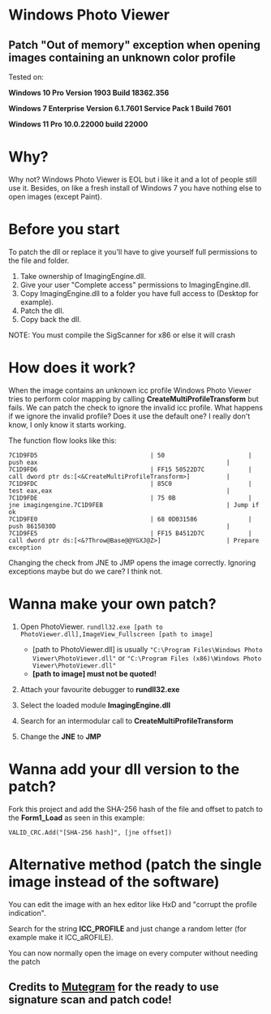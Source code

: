 # Windows Photo Viewer
## Patch "Out of memory" exception when opening images containing an unknown color profile

Tested on: 

**Windows 10 Pro Version 1903 Build 18362.356**

**Windows 7 Enterprise Version 6.1.7601 Service Pack 1 Build 7601**

**Windows 11 Pro 10.0.22000 build 22000**

# Why?

Why not?
Windows Photo Viewer is EOL but i like it and a lot of people still use it. Besides, on like a fresh install of Windows 7 you have nothing else to open images (except Paint).

# Before you start

To patch the dll or replace it you'll have to give yourself full permissions to the file and folder.

1) Take ownership of ImagingEngine.dll.
2) Give your user "Complete access" permissions to ImagingEngine.dll.
3) Copy ImagingEngine.dll to a folder you have full access to (Desktop for example).
4) Patch the dll.
5) Copy back the dll.

NOTE: You must compile the SigScanner for x86 or else it will crash

# How does it work?

When the image contains an unknown icc profile Windows Photo Viewer tries to perform color mapping by calling **CreateMultiProfileTransform** but fails. We can patch the check to ignore the invalid icc profile.
What happens if we ignore the invalid profile? Does it use the default one? I really don't know, I only know it starts working.

The function flow looks like this:

```
7C1D9FD5                               | 50                       | push eax                                                    |
7C1D9FD6                               | FF15 50522D7C            | call dword ptr ds:[<&CreateMultiProfileTransform>]          |
7C1D9FDC                               | 85C0                     | test eax,eax                                                |
7C1D9FDE                               | 75 0B                    | jne imagingengine.7C1D9FEB                                  | Jump if ok
7C1D9FE0                               | 68 0D031586              | push 8615030D                                               |
7C1D9FE5                               | FF15 B4512D7C            | call dword ptr ds:[<&?Throw@Base@@YGXJ@Z>]                  | Prepare exception
```

Changing the check from JNE to JMP opens the image correctly. Ignoring exceptions maybe but do we care? I think not.

# Wanna make your own patch?

1) Open PhotoViewer. ```rundll32.exe [path to PhotoViewer.dll],ImageView_Fullscreen [path to image]```

    - [path to PhotoViewer.dll] is usually ```"C:\Program Files\Windows Photo Viewer\PhotoViewer.dll"``` or ```"C:\Program Files (x86)\Windows Photo Viewer\PhotoViewer.dll"```
    - **[path to image] must not be quoted!**

2) Attach your favourite debugger to **rundll32.exe**
3) Select the loaded module **ImagingEngine.dll**
4) Search for an intermodular call to **CreateMultiProfileTransform**
5) Change the **JNE** to **JMP**

# Wanna add your dll version to the patch?

Fork this project and add the SHA-256 hash of the file and offset to patch to the **Form1_Load** as seen in this example:

```vb.net
VALID_CRC.Add("[SHA-256 hash]", [jne offset])
```

# Alternative method (patch the single image instead of the software)

You can edit the image with an hex editor like HxD and "corrupt the profile indication".

Search for the string **ICC_PROFILE** and just change a random letter (for example make it ICC_aROFILE).

You can now normally open the image on every computer without needing the patch

## Credits to [Mutegram](https://github.com/mxs42/mutegram/tree/master) for the ready to use signature scan and patch code!